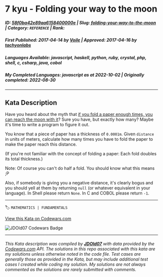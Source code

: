 # 7 kyu - Folding your way to the moon

##### **ID**: [58f0ba42e89aa6158400000e](https://www.codewars.com/kata/58f0ba42e89aa6158400000e) | **Slug**: [folding-your-way-to-the-moon](https://www.codewars.com/kata/58f0ba42e89aa6158400000e) | **Category**: `REFERENCE` | **Rank**: <span style="color:white">7 kyu</span>

##### **First Published**: 2017-04-14 ***by*** [Voile](https://www.codewars.com/users/Voile) | **Approved**: 2017-04-16 ***by*** [tachyonlabs](https://www.codewars.com/users/tachyonlabs)

##### **Languages Available**: javascript, haskell, python, ruby, crystal, php, shell, c, csharp, java, cobol

##### **My Completed Languages**: javascript ***as at*** 2022-10-02 | **Originally completed**: 2022-08-30

---

## Kata Description


Have you heard about the myth that [if you fold a paper enough times, you can reach the moon with it](http://scienceblogs.com/startswithabang/2009/08/31/paper-folding-to-the-moon/)? Sure you have, but exactly how many? Maybe it's time to write a program to figure it out.



You know that a piece of paper has a thickness of `0.0001m`. Given `distance` in units of meters, calculate how many times you have to fold the paper to make the paper reach this distance.  

(If you're not familiar with the concept of folding a paper: Each fold doubles its total thickness.)



Note: Of course you can't do half a fold. You should know what this means ;P



Also, if somebody is giving you a negative distance, it's clearly bogus and you should yell at them by returning `null` (or whatever equivalent in your language). In Shell please return `None`. In C and COBOL please return `-1`.

---


🏷 `MATHEMATICS | FUNDAMENTALS`


[View this Kata on Codewars.com](https://www.codewars.com/kata/58f0ba42e89aa6158400000e)

![](https://www.codewars.com/users/jdold07/badges/large "JDOld07 Codewars Badge")

---

###### *This Kata description was compiled by [**JDOld07**](https://tpstech.dev) with data provided by the [Codewars.com](https://www.codewars.com) API.  The solutions in this repo associated with this kata are my solutions unless otherwise noted in the code file.  Test cases are generally those as provided in the Kata, but may include additional test cases I created while coding my solution.  My solutions are not always commented as the solutions are rarely submitted with comments.*
